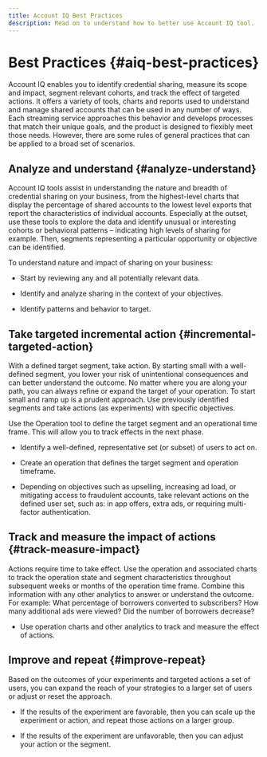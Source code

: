 ```yaml
---
title: Account IQ Best Practices
description: Read on to understand how to better use Account IQ tool.
---
```


# Best Practices {#aiq-best-practices}

Account IQ enables you to identify credential sharing, measure its scope and impact, segment relevant cohorts, and track the effect of targeted actions. It offers a variety of tools, charts and reports used to understand and manage shared accounts that can be used in any number of ways. Each streaming service approaches this behavior and develops processes that match their unique goals, and the product is designed to flexibly meet those needs.  However, there are some rules of general practices that can be applied to a broad set of scenarios.

## Analyze and understand {#analyze-understand}

Account IQ tools assist in understanding the nature and breadth of credential sharing on your business, from the highest-level charts that display the percentage of shared accounts to the lowest level exports that report the characteristics of individual accounts. Especially at the outset, use these tools to explore the data and identify unusual or interesting cohorts or behavioral patterns – indicating high levels of sharing for example. Then, segments representing a particular opportunity or objective can be identified.

To understand nature and impact of sharing on your business:

* Start by reviewing any and all potentially relevant data.

* Identify and analyze sharing in the context of your objectives.

* Identify patterns and behavior to target.

## Take targeted incremental action {#incremental-targeted-action}

With a defined target segment, take action. By starting small with a well-defined segment, you lower your risk of unintentional consequences and can better understand the outcome. No matter where you are along your path, you can always refine or expand the target of your operation.
To start small and ramp up is a prudent approach. Use previously identified segments and take actions (as experiments) with specific objectives.

Use the Operation tool to define the target segment and an operational time frame. This will allow you to track effects in the next phase.

* Identify a well-defined, representative set (or subset) of users to act on.

* Create an operation that defines the target segment and operation timeframe.

* Depending on objectives such as upselling, increasing ad load, or mitigating access to fraudulent accounts, take relevant actions on the defined user set, such as: in app offers, extra ads, or requiring multi-factor authentication.

<!--If necessary, gauge the affect [by measuring the impact of actions taken](#track-measure-impact).-->

## Track and measure the impact of actions {#track-measure-impact}

Actions require time to take effect. Use the operation and associated charts to track the operation state and segment characteristics throughout subsequent weeks or months of the operation time frame. Combine this information with any other analytics to answer or understand the outcome. For example: What percentage of borrowers converted to subscribers? How many additional ads were viewed? Did the number of borrowers decrease?

* Use operation charts and other analytics to track and measure the effect of actions.

## Improve and repeat {#improve-repeat}

Based on the outcomes of your experiments and targeted actions a set of users, you can expand the reach of your strategies to a larger set of users or adjust or reset the approach.

* If the results of the experiment are favorable, then you can scale up the experiment or action, and repeat those actions on a larger group.

* If the results of the experiment are unfavorable, then you can adjust your action or the segment.

<!--

Best Practices
Account IQ enables you to maximize your business ROI, and eventually grow your subscribers and revenue by understanding subscriber usage patterns and password sharing. Read on to know how you can make the best use of Account IQ to manage credential sharing.

Analyze and understand
Authorized access of streaming services generates vast sums of data representing user activity. Use Account IQ analytics tools to explore the data and identify interesting cohorts or behavioral patterns that indicate sharing. Then, segments representing a particular opportunity or objective can be identified.

To understand nature and impact of sharing on your business:

Use Account IQ to access all relevant data.

Identify and analyze sharing in the context of your objectives.

Identify patterns and behavior to target.

Take targeted incremental action
To start small and ramp up is a prudent approach. Use previously identified segments, and take actions (as experiments) with specific objectives.

Identify a well-defined, representative subset of users in the segment to act on.

Depending on objectives such as upselling, increasing ad load, or mitigating access to fraudulent accounts, take relevant actions to include customer messaging or offers, extra ads, or requiring multi-factor authentication.

Target users are likely to respond to offers to upgrade and pay for sharing.

Align enterprise stakeholders to update strategy, such as:

Revisit partner agreements to enlist cooperation or concessions.

Simplify access and enhance the user experience for good customers.

Mitigate sharing by limiting access to obvious moochers.

If necessary, gauge the affect by measuring the impact of actions taken.

Track and measure the impact of actions
Once you have acted on some set of users within a segment, it is important to measure the effect of those actions over a subsequent period of weeks or months. For example, you would want to understand:

What percentage of borrowers converted to subscribers?

How many additional ads were viewed?

Did the number of borrowers decrease?

Account IQ’s sophisticated machine learning based models help you analyze and measure the impacts of your experiments (or actions).

Improve and repeat
Based on the outcomes of your experiments and targeted actions on small groups of users, you can expand the reach of your strategies to rest of the user segment or reset the strategy and audience to act on.

Based on the usage insights from risk indices, sharing levels, and usage patterns, you can create experiments (or operations) and tailor your actions for strategic goals or desired outcomes.

If the results of the experiment are favorable, then you can scale up the experiment, and repeat those actions on a larger group.

If the results of the experiment are unfavorable, then you can adjust your action or the experiment group.

Therefore, understanding, acting, and tracking are the keys to optimally mitigate and manage credential sharing in your subscribers.
-->
